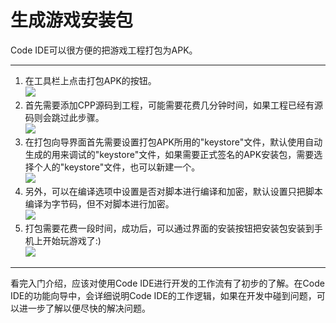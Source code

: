生成游戏安装包
==========

Code IDE可以很方便的把游戏工程打包为APK。

-----------
1. 在工具栏上点击打包APK的按钮。  
  ![][packaging apk btn img]
2. 首先需要添加CPP源码到工程，可能需要花费几分钟时间，如果工程已经有源码则会跳过此步骤。  
  ![][add code guide img]
3. 在打包向导界面首先需要设置打包APK所用的"keystore"文件，默认使用自动生成的用来调试的"keystore"文件，如果需要正式签名的APK安装包，需要选择个人的"keystore"文件，也可以新建一个。  
  ![][keystore selection img]
4. 另外，可以在编译选项中设置是否对脚本进行编译和加密，默认设置只把脚本编译为字节码，但不对脚本进行加密。  
  ![][lua build option img]
5. 打包需要花费一段时间，成功后，可以通过界面的安装按钮把安装包安装到手机上开始玩游戏了:)  
  ![][lua packaging success img]

----------------
看完入门介绍，应该对使用Code IDE进行开发的工作流有了初步的了解。在Code IDE的功能向导中，会详细说明Code IDE的工作逻辑，如果在开发中碰到问题，可以进一步了解以便尽快的解决问题。

[packaging apk btn img]: ./res/packaging-apk-btn.png
[add code guide img]: ./res/add-code-guide.png
[keystore selection img]: ./res/keystore-selection.png
[lua build option img]: ./res/lua-build-option.png
[lua packaging success img]: ./res/lua-packaging-success.png
